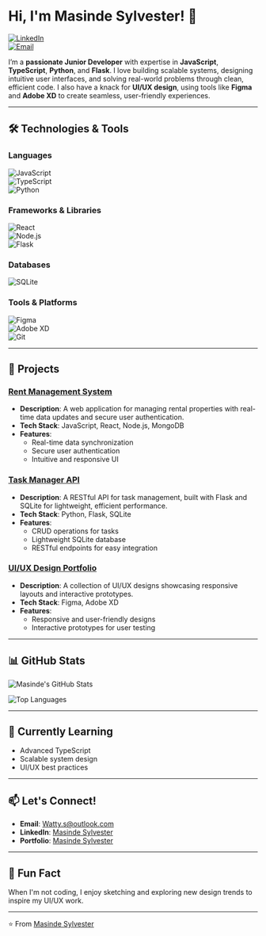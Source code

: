 # Hi, I'm Masinde Sylvester! 👋  

[![LinkedIn](https://img.shields.io/badge/LinkedIn-Connect-blue)](https://www.linkedin.com/in/m-sylvester-9bb732251/)  
[![Email](https://img.shields.io/badge/Email-Reach%20Out-red)](mailto:Watty.s@outlook.com)  

I’m a **passionate Junior Developer** with expertise in **JavaScript**, **TypeScript**, **Python**, and **Flask**. 
I love building scalable systems, designing intuitive user interfaces, and solving real-world problems through clean, 
efficient code. I also have a knack for **UI/UX design**, using tools like **Figma** and **Adobe XD** to create seamless, 
user-friendly experiences.  

---

## 🛠️ Technologies & Tools  

### Languages  
![JavaScript](https://img.shields.io/badge/JavaScript-F7DF1E?style=for-the-badge&logo=javascript&logoColor=black)  
![TypeScript](https://img.shields.io/badge/TypeScript-3178C6?style=for-the-badge&logo=typescript&logoColor=white)  
![Python](https://img.shields.io/badge/Python-3776AB?style=for-the-badge&logo=python&logoColor=white)  

### Frameworks & Libraries  
![React](https://img.shields.io/badge/React-20232A?style=for-the-badge&logo=react&logoColor=61DAFB)  
![Node.js](https://img.shields.io/badge/Node.js-339933?style=for-the-badge&logo=node.js&logoColor=white)  
![Flask](https://img.shields.io/badge/Flask-000000?style=for-the-badge&logo=flask&logoColor=white)  

### Databases  
![SQLite](https://img.shields.io/badge/SQLite-07405E?style=for-the-badge&logo=sqlite&logoColor=white)  

### Tools & Platforms  
![Figma](https://img.shields.io/badge/Figma-F24E1E?style=for-the-badge&logo=figma&logoColor=white)  
![Adobe XD](https://img.shields.io/badge/Adobe%20XD-FF61F6?style=for-the-badge&logo=adobe-xd&logoColor=white)  
![Git](https://img.shields.io/badge/Git-F05032?style=for-the-badge&logo=git&logoColor=white)  

---

## 🚀 Projects  

### [Rent Management System](https://github.com/yourusername/rent-management-system)  
- **Description**: A web application for managing rental properties with real-time data updates and secure user authentication.  
- **Tech Stack**: JavaScript, React, Node.js, MongoDB  
- **Features**:  
  - Real-time data synchronization  
  - Secure user authentication  
  - Intuitive and responsive UI  

### [Task Manager API](https://github.com/yourusername/task-manager-api)  
- **Description**: A RESTful API for task management, built with Flask and SQLite for lightweight, efficient performance.  
- **Tech Stack**: Python, Flask, SQLite  
- **Features**:  
  - CRUD operations for tasks  
  - Lightweight SQLite database  
  - RESTful endpoints for easy integration  

### [UI/UX Design Portfolio](https://github.com/yourusername/ui-ux-portfolio)  
- **Description**: A collection of UI/UX designs showcasing responsive layouts and interactive prototypes.  
- **Tech Stack**: Figma, Adobe XD  
- **Features**:  
  - Responsive and user-friendly designs  
  - Interactive prototypes for user testing  

---

## 📊 GitHub Stats  

![Masinde's GitHub Stats](https://github-readme-stats.vercel.app/api?username=yourusername&show_icons=true&theme=radical)  

![Top Languages](https://github-readme-stats.vercel.app/api/top-langs/?username=yourusername&layout=compact&theme=radical)  

---

## 🌱 Currently Learning  
- Advanced TypeScript  
- Scalable system design  
- UI/UX best practices  

---

## 📫 Let's Connect!  
- **Email**: [Watty.s@outlook.com](mailto:Watty.s@outlook.com)  
- **LinkedIn**: [Masinde Sylvester](https://www.linkedin.com/in/m-sylvester-9bb732251/)  
- **Portfolio**: [Masinde Sylvester](https://portfolio-qdmm.vercel.app/)  

---

## 💬 Fun Fact  
When I'm not coding, I enjoy sketching and exploring new design trends to inspire my UI/UX work.  

---

⭐️ From [Masinde Sylvester](https://github.com/masinces)  
